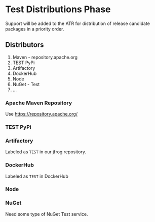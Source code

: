 # Test Distributions Phase

Support will be added to the ATR for distribution of release candidate packages in a priority order.

## Distributors

1. Maven - repository.apache.org
2. TEST PyPi
3. Artifactory
4. DockerHub
5. Node
6. NuGet - Test
7. ...

### Apache Maven Repository

Use https://repository.apache.org/

### TEST PyPi


### Artifactory

Labeled as `TEST` in our jfrog repository.

### DockerHub

Labeled as `TEST` in DockerHub

### Node


### NuGet

Need some type of NuGet Test service.
